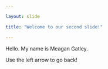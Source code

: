 ```yaml
---

layout: slide

title: "Welcome to our second slide!"

---
```


Hello. My name is Meagan Gatley.

Use the left arrow to go back!
